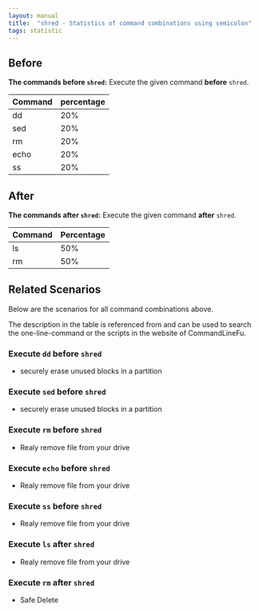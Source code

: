 ```yaml
---
layout: manual
title:  "shred - Statistics of command combinations using semicolon"
tags: statistic
---
```


## Before

__The commands before `shred`:__  Execute the given command __before__ `shred`.

| Command | percentage |
|--------|--------|
| dd | 20% |
| sed | 20% |
| rm | 20% |
| echo | 20% |
| ss | 20% |



## After

__The commands after `shred`:__ Execute the given command __after__ `shred`.

| Command | Percentage | 
|-------|--------|
| ls | 50% |
| rm | 50% |



## Related Scenarios

Below are the scenarios for all command combinations above.

The description in the table is referenced from and can be used to search the one-line-command or the scripts in the website of CommandLineFu.


### Execute `dd` before `shred`

- securely erase unused blocks in a partition

            
### Execute `sed` before `shred`

- securely erase unused blocks in a partition

            
### Execute `rm` before `shred`

- Realy remove file from your drive

            
### Execute `echo` before `shred`

- Realy remove file from your drive

            
### Execute `ss` before `shred`

- Realy remove file from your drive

            


### Execute `ls` after `shred`

- Realy remove file from your drive

            
### Execute `rm` after `shred`

- Safe Delete

            

